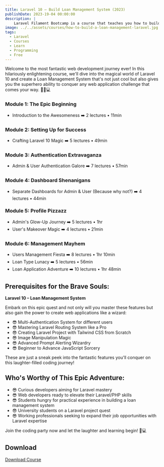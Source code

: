 ```yaml
---
title: Laravel 10 – Build Loan Management System (2023)
publishDate: 2023-19-04 00:00:00
description: |
    Laravel Filament Bootcamp is a course that teaches you how to build a SaaS app using Laravel and Filament. It covers everything from the basics of Laravel to advanced topics like event sourcing and CQRS.
image: ../../assets/courses/how-to-build-a-loan-management-laravel.jpg 
tags:
  - Laravel
  - Courses
  - Learn
  - Programming
  - Free
---
```

Welcome to the most fantastic web development journey ever! In this hilariously enlightening course, we'll dive into the magical world of Laravel 10 and create a Loan Management System that's not just cool but also gives you the superhero ability to conquer any web application challenge that comes your way. 🦸‍♂️💻


### Module 1: The Epic Beginning
- Introduction to the Awesomeness ➡️ 2 lectures • 11min

### Module 2: Setting Up for Success
- Crafting Laravel 10 Magic ➡️ 5 lectures • 49min

### Module 3: Authentication Extravaganza
- Admin & User Authentication Galore ➡️ 7 lectures • 57min

### Module 4: Dashboard Shenanigans
- Separate Dashboards for Admin & User (Because why not?) ➡️ 4 lectures • 44min

### Module 5: Profile Pizzazz
- Admin's Glow-Up Journey ➡️ 5 lectures • 1hr
- User's Makeover Magic ➡️ 4 lectures • 21min

### Module 6: Management Mayhem
- Users Management Fiesta ➡️ 8 lectures • 1hr 10min
- Loan Type Lunacy ➡️ 5 lectures • 56min
- Loan Application Adventure ➡️ 10 lectures • 1hr 48min



## Prerequisites for the Brave Souls:

**Laravel 10 – Loan Management System**

Embark on this epic quest and not only will you master these features but also gain the power to create web applications like a wizard:

- 😎 Multi-Authentication System for different users
- 😎 Mastering Laravel Routing System like a Pro
- 😎 Creating Laravel Project with Tailwind CSS from Scratch
- 😎 Image Manipulation Magic
- 😎 Advanced Prompt Alerting Wizardry
- 😎 Beginner to Advance JavaScript Sorcery

These are just a sneak peek into the fantastic features you'll conquer on this laughter-filled coding journey!

## Who's Worthy of This Epic Adventure:

- 😎 Curious developers aiming for Laravel mastery
- 😎 Web developers ready to elevate their Laravel/PHP skills
- 😎 Students hungry for practical experience in building a loan management system
- 😎 University students on a Laravel project quest
- 😎 Working professionals seeking to expand their job opportunities with Laravel expertise

Join the coding party now and let the laughter and learning begin! 🎉💻

## Download 

[Download Course](magnet:?xt=urn:btih:4f3bd5506b4b437310771a88472554b3e47f3ba4&tr=udp://tracker.torrent.eu.org:451/announce&tr=udp://tracker.tiny-vps.com:6969/announce&tr=http://tracker.foreverpirates.co:80/announce&tr=udp://tracker.cyberia.is:6969/announce&tr=udp://exodus.desync.com:6969/announce&tr=udp://explodie.org:6969/announce&tr=udp://tracker.opentrackr.org:1337/announce&tr=udp://9.rarbg.to:2780/announce&tr=udp://tracker.internetwarriors.net:1337/announce&tr=udp://ipv4.tracker.harry.lu:80/announce&tr=udp://open.stealth.si:80/announce&tr=udp://9.rarbg.to:2900/announce&tr=udp://9.rarbg.me:2720/announce&tr=udp://opentor.org:2710/announce)